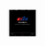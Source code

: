 
<a href="url"><img src=app/src/main/res/drawable/firstpage.png align="left" height="48" width="48" ></a>

